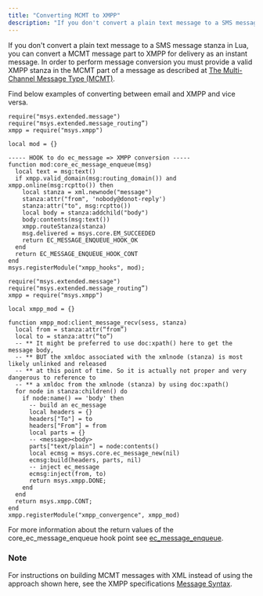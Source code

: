 ```yaml
---
title: "Converting MCMT to XMPP"
description: "If you don't convert a plain text message to a SMS message stanza in Lua you can convert a MCMT message part to XMPP for delivery as an instant message In order to perform message conversion you must provide a valid XMPP stanza in the MCMT part of a message..."
---
```


If you don't convert a plain text message to a SMS message stanza in Lua, you can convert a MCMT message part to XMPP for delivery as an instant message. In order to perform message conversion you must provide a valid XMPP stanza in the MCMT part of a message as described at [The Multi-Channel Message Type (MCMT)](https://support.messagesystems.com/docs/web-mob-dev/mob.dev.guide.mcmt).

Find below examples of converting between email and XMPP and vice versa.

<a name="ec_message2xmpp"></a> 


```
require("msys.extended.message")
require("msys.extended.message_routing”)
xmpp = require("msys.xmpp")

local mod = {}

----- HOOK to do ec_message => XMPP conversion -----
function mod:core_ec_message_enqueue(msg)
  local text = msg:text()
  if xmpp.valid_domain(msg:routing_domain()) and xmpp.online(msg:rcptto()) then
    local stanza = xml.newnode("message")
    stanza:attr("from", 'nobody@donot-reply')
    stanza:attr("to", msg:rcptto())
    local body = stanza:addchild("body")
    body:contents(msg:text())
    xmpp.routeStanza(stanza)
    msg.delivered = msys.core.EM_SUCCEEDED
    return EC_MESSAGE_ENQUEUE_HOOK_OK
  end
  return EC_MESSAGE_ENQUEUE_HOOK_CONT
end
msys.registerModule("xmpp_hooks", mod);
```

<a name="xmpp2ec_message"></a> 


```
require("msys.extended.message")
require("msys.extended.message_routing”)
xmpp = require("msys.xmpp")

local xmpp_mod = {}

function xmpp_mod:client_message_recv(sess, stanza)
  local from = stanza:attr(“from”)
  local to = stanza:attr(“to”)
  -- ** It might be preferred to use doc:xpath() here to get the message body,
  -- ** BUT the xmldoc associated with the xmlnode (stanza) is most likely unlinked and released
  -- ** at this point of time. So it is actually not proper and very dangerous to reference to
  -- ** a xmldoc from the xmlnode (stanza) by using doc:xpath()
  for node in stanza:children() do
    if node:name() == 'body' then
      -- build an ec_message
      local headers = {}
      headers["To"] = to
      headers["From"] = from
      local parts = {}
      -- <message><body>
      parts["text/plain"] = node:contents()
      local ecmsg = msys.core.ec_message_new(nil)
      ecmsg:build(headers, parts, nil)
      -- inject ec_message
      ecmsg:inject(from, to)
      return msys.xmpp.DONE;
    end
  end
  return msys.xmpp.CONT;
end
xmpp.registerModule("xmpp_convergence", xmpp_mod)
```

For more information about the return values of the core_ec_message_enqueue hook point see [ec_message_enqueue](/momentum/3/3-api/hooks-core-ec-message-enqueue).

### Note

For instructions on building MCMT messages with XML instead of using the approach shown here, see the XMPP specifications [Message Syntax](http://xmpp.org/rfcs/rfc6121.html#message-syntax).